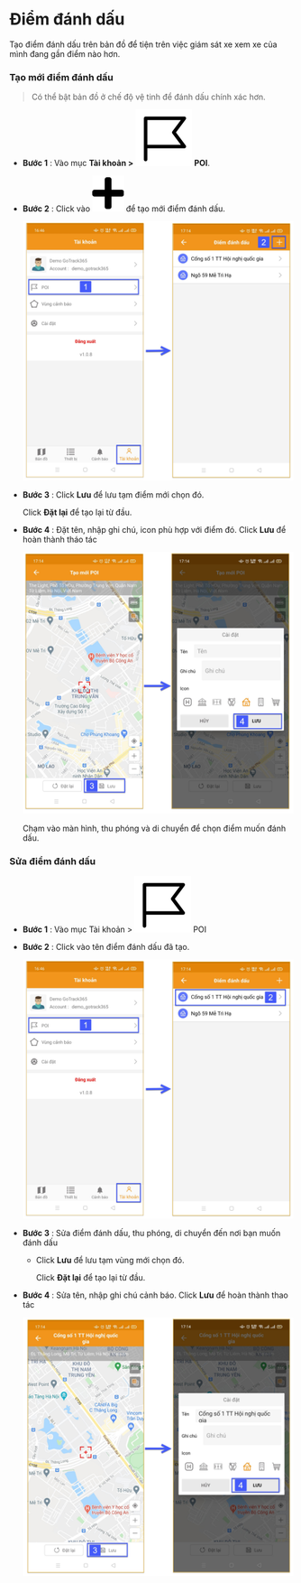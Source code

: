 # Điểm đánh dấu

Tạo điểm đánh dấu trên bản đồ để tiện trên việc giám sát xe xem xe của mình đang gần điểm nào hơn.
<div id="poi"> 
</div>

### Tạo mới điểm đánh dấu 

> Có thể bật bản đồ ở chế độ vệ tinh để đánh dấu chính xác hơn.

- **Bước 1** : Vào mục **Tài khoản >** <span class="icon-left svg-filter-info">![Ok](/docs/assets/images/web-interface/icon/SVG/icons8-flag-2.svg) **POI**.

- **Bước 2** : Click vào <span class="icon-left svg-filter-info">![Ok](/docs/assets/images/web-interface/icon/SVG/plus.svg) để tạo mới điểm đánh dấu.

    <span class="icon-left5">![Interface Web](/docs/assets/images/web-interface/app-gotrack365/create-poi-3.jpg)


* **Bước 3** : Click **Lưu** để lưu tạm điểm mới chọn đó.

    Click **Đặt lại** để tạo lại từ đầu.

* **Bước 4** : Đặt tên, nhập ghi chú, icon phù hợp với điểm đó.
Click **Lưu** để hoàn thành tháo tác

    <span class="icon-left5">![Interface Web](/docs/assets/images/web-interface/app-gotrack365/create-poi-4.jpg)

    Chạm vào màn  hình, thu phóng và di chuyển để chọn điểm muốn đánh dấu.

### Sửa điểm đánh dấu 



- **Bước 1** : Vào mục Tài khoản > <span class="icon-left svg-filter-info">![Ok](/docs/assets/images/web-interface/icon/SVG/icons8-flag-2.svg) POI

- **Bước 2** : Click vào tên điểm đánh dấu đã tạo.

    <span class="icon-left5">![Interface Web](/docs/assets/images/web-interface/app-gotrack365/edit-poi-3.jpg)

- **Bước 3** : Sửa điểm đánh dấu, thu phóng, di chuyển đến nơi bạn muốn đánh dấu
   
    * Click **Lưu** để lưu tạm vùng mới chọn đó.

        Click **Đặt lại** để tạo lại từ đầu.

* **Bước 4** : Sửa tên, nhập ghi chú cảnh báo.
Click **Lưu** để hoàn thành thao tác

    <span class="icon-left5">![Interface Web](/docs/assets/images/web-interface/app-gotrack365/edit-poi-4.jpg)








